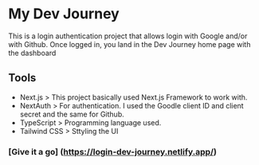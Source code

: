 # My Dev Journey
This is a login authentication project that allows login with Google and/or with Github.
Once logged in, you land in the Dev Journey home page with the dashboard

## Tools
- Next.js       > This project basically used Next.js Framework to work with.
- NextAuth      > For authentication. I used the Goodle client ID and client secret and the same for Github.
- TypeScript    > Programming language used.
- Tailwind CSS  > Sttyling the UI 

### [Give it a go] (https://login-dev-journey.netlify.app/)